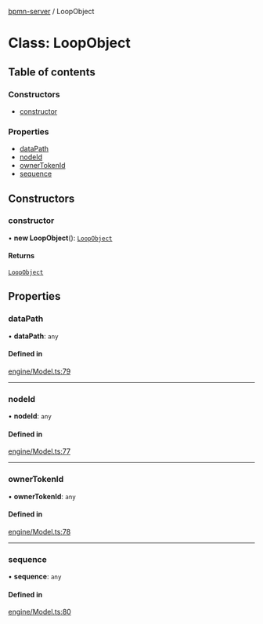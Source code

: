 [bpmn-server](../README.md) / LoopObject

# Class: LoopObject

## Table of contents

### Constructors

- [constructor](LoopObject.md#constructor)

### Properties

- [dataPath](LoopObject.md#datapath)
- [nodeId](LoopObject.md#nodeid)
- [ownerTokenId](LoopObject.md#ownertokenid)
- [sequence](LoopObject.md#sequence)

## Constructors

### constructor

• **new LoopObject**(): [`LoopObject`](LoopObject.md)

#### Returns

[`LoopObject`](LoopObject.md)

## Properties

### dataPath

• **dataPath**: `any`

#### Defined in

[engine/Model.ts:79](https://github.com/bpmnServer/bpmn-server/blob/b56411b/src/engine/Model.ts#L79)

___

### nodeId

• **nodeId**: `any`

#### Defined in

[engine/Model.ts:77](https://github.com/bpmnServer/bpmn-server/blob/b56411b/src/engine/Model.ts#L77)

___

### ownerTokenId

• **ownerTokenId**: `any`

#### Defined in

[engine/Model.ts:78](https://github.com/bpmnServer/bpmn-server/blob/b56411b/src/engine/Model.ts#L78)

___

### sequence

• **sequence**: `any`

#### Defined in

[engine/Model.ts:80](https://github.com/bpmnServer/bpmn-server/blob/b56411b/src/engine/Model.ts#L80)

